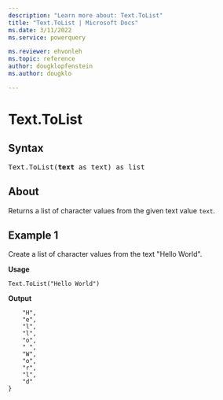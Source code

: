 ```yaml
---
description: "Learn more about: Text.ToList"
title: "Text.ToList | Microsoft Docs"
ms.date: 3/11/2022
ms.service: powerquery

ms.reviewer: ehvonleh
ms.topic: reference
author: dougklopfenstein
ms.author: dougklo

---
```

# Text.ToList

## Syntax

<pre>
Text.ToList(<b>text</b> as text) as list
</pre>
  
## About

Returns a list of character values from the given text value `text`.

## Example 1

Create a list of character values from the text "Hello World".

**Usage**

```powerquery-m
Text.ToList("Hello World")
```

**Output**

```powerquery-m{
    "H",
    "e",
    "l",
    "l",
    "o",
    " ",
    "W",
    "o",
    "r",
    "l",
    "d"
}
```
